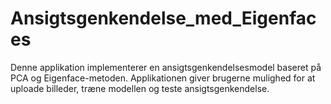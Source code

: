 # Ansigtsgenkendelse_med_Eigenfaces

Denne applikation implementerer en ansigtsgenkendelsesmodel baseret på PCA og Eigenface-metoden. Applikationen giver brugerne mulighed for at uploade billeder, træne modellen og teste ansigtsgenkendelse.
